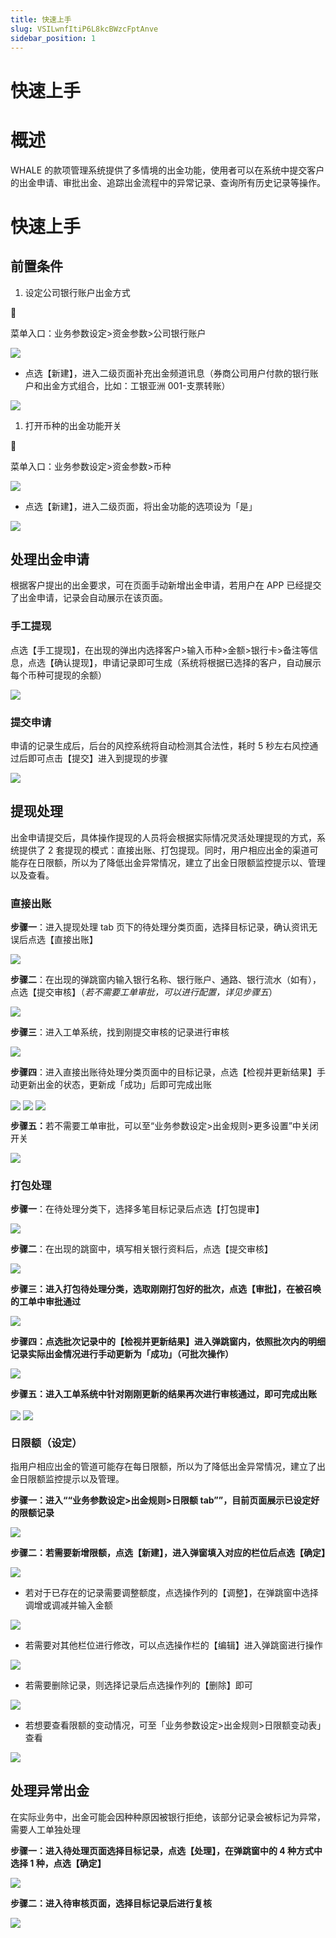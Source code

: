 ```yaml
---
title: 快速上手
slug: VSILwnfItiP6L8kcBWzcFptAnve
sidebar_position: 1
---
```



# 快速上手

# 概述

WHALE 的款项管理系统提供了多情境的出金功能，使用者可以在系统中提交客户的出金申请、审批出金、追踪出金流程中的异常记录、查询所有历史记录等操作。

# 快速上手

## 前置条件

1. 设定公司银行账户出金方式

<div class="callout callout-bg-6 callout-border-6">
<div class='callout-emoji'>📍</div>
<p>菜单入口：业务参数设定&gt;资金参数&gt;公司银行账户</p>
</div>

<img src="/assets/Jc3ZbG0kHoHzp9xpuYdczFiqnpf.png" src-width="2844" src-height="1304" align="center"/>

- 点选【新建】，进入二级页面补充出金频道讯息（券商公司用户付款的银行账户和出金方式组合，比如：工银亚洲 001-支票转账）

<img src="/assets/M3sVbq2PVomb89xPJiWcPrkGn7b.png" src-width="2846" src-height="1330" align="center"/>

1. 打开币种的出金功能开关

<div class="callout callout-bg-6 callout-border-6">
<div class='callout-emoji'>📍</div>
<p>菜单入口：业务参数设定&gt;资金参数&gt;币种</p>
</div>

<img src="/assets/Y0K4beoCYo6NN0xRQBCcX4olncc.png" src-width="2858" src-height="1318" align="center"/>

- 点选【新建】，进入二级页面，将出金功能的选项设为「是」

<img src="/assets/BaHTbGjrroRB1WxLnZ3cJtnfnDf.png" src-width="2864" src-height="1330" align="center"/>

## 处理出金申请

根据客户提出的出金要求，可在页面手动新增出金申请，若用户在 APP 已经提交了出金申请，记录会自动展示在该页面。

### 手工提现

点选【手工提现】，在出现的弹出内选择客户&gt;输入币种&gt;金额&gt;银行卡&gt;备注等信息，点选【确认提现】，申请记录即可生成（系统将根据已选择的客户，自动展示每个币种可提现的余额）

<img src="/assets/Aq1JboRjroTAM4x0h3GcVnpBnNg.png" src-width="3340" src-height="1764" align="center"/>

### 提交申请

申请的记录生成后，后台的风控系统将自动检测其合法性，耗时 5 秒左右风控通过后即可点击【提交】进入到提现的步骤

<img src="/assets/LUcTbyfK5oXAvsxaRN6csMYqnad.png" src-width="3322" src-height="1692" align="center"/>

## 提现处理

出金申请提交后，具体操作提现的人员将会根据实际情况灵活处理提现的方式，系统提供了 2 套提现的模式：直接出账、打包提现。同时，用户相应出金的渠道可能存在日限额，所以为了降低出金异常情况，建立了出金日限额监控提示以、管理以及查看。

### 直接出账

<b>步骤一</b>：进入提现处理 tab 页下的待处理分类页面，选择目标记录，确认资讯无误后点选【直接出账】

<img src="/assets/P3bibjGXxo2tRYxB6U1cAJc4nrc.png" src-width="3310" src-height="1716" align="center"/>

<b>步骤二</b>：在出现的弹跳窗内输入银行名称、银行账户、通路、银行流水（如有），点选【提交审核】（<em>若不需要工单审批，可以进行配置，详见步骤五</em>）

<img src="/assets/ROgZbn9cMosrZNx2KbrcKnRunDb.png" src-width="3326" src-height="1776" align="center"/>

<b>步骤三</b>：进入工单系统，找到刚提交审核的记录进行审核

<img src="/assets/MXI1b4TcUoVXkhxUeW0ceaxtndb.png" src-width="3824" src-height="1848" align="center"/>

<b>步骤四</b>：进入直接出账待处理分类页面中的目标记录，点选【检视并更新结果】手动更新出金的状态，更新成「成功」后即可完成出账

<img src="/assets/IpTsbedS3ot6bsxwXYtcjX7WnUh.png" src-width="3320" src-height="1020" align="center"/>

<img src="/assets/Oh6Kb49PooUNt9x80BBc5u9nnph.png" src-width="3316" src-height="1728" align="center"/>

<img src="/assets/UTKIbXpBYoBYHKxd3dhcczGEn7f.png" src-width="3324" src-height="592" align="center"/>

<b>步骤五：</b>若不需要工单审批，可以至“业务参数设定&gt;出金规则&gt;更多设置”中关闭开关

<img src="/assets/I06abl27boDIrVxHN5jc2I4wnJf.png" src-width="3816" src-height="1780" align="center"/>

### 打包处理

<b>步骤一</b>：在待处理分类下，选择多笔目标记录后点选【打包提审】

<img src="/assets/SsCybNzIvoso8hxGqnAcEUSjnCe.png" src-width="3298" src-height="1470" align="center"/>

<b>步骤二</b>：在出现的跳窗中，填写相关银行资料后，点选【提交审核】

<img src="/assets/JOYtbKzqGo14jKxpSyXcrYcyn8e.png" src-width="3318" src-height="1760" align="center"/>

<b>步骤三：进入打包待处理分类，选取刚刚打包好的批次，点选【审批】，在被召唤的工单中审批通过</b>

<img src="/assets/B2w3bM3T8o5866xyHAPc56xsnGe.png" src-width="3304" src-height="1024" align="center"/>

<b>步骤四：点选批次记录中的【检视并更新结果】进入弹跳窗内，依照批次内的明细记录实际出金情况进行手动更新为「成功」（可批次操作）</b>

<img src="/assets/TCNlbkuaioHyRix5pqVcMXYTnlh.png" src-width="3318" src-height="1764" align="center"/>

<b>步骤五：进入工单系统中针对刚刚更新的结果再次进行审核通过，即可完成出</b><b>账</b>

<img src="/assets/X8QJbJMBqohOYaxzDfdcPSZJnvb.png" src-width="3808" src-height="1868" align="center"/>

<img src="/assets/FiujbaVsXoIwGkxkIqpchWqZnUg.png" src-width="3306" src-height="1686" align="center"/>

### 日限额（设定）

指用户相应出金的管道可能存在每日限额，所以为了降低出金异常情况，建立了出金日限额监控提示以及管理。

<b>步骤一：进入““业务参数设定&gt;出金规则&gt;日限额 tab””，目前页面展示已设定好的限额记录</b>

<img src="/assets/Jt1Ibr0EOoUpr0xa4WBcTOg7nGf.png" src-width="3836" src-height="1770" align="center"/>

<b>步骤二：若需要新增限额，点选【新建】，进入弹窗填入对应的栏位后点选【确定】</b>

<img src="/assets/EXJlbKAfGoFcwQxhFhCchB6knig.png" src-width="3834" src-height="1858" align="center"/>

- 若对于已存在的记录需要调整额度，点选操作列的【调整】，在弹跳窗中选择调增或调减并输入金额

<img src="/assets/JYDhbl0VDoK05yxv63ic2vTvnm2.png" src-width="3332" src-height="1756" align="center"/>

- 若需要对其他栏位进行修改，可以点选操作栏的【编辑】进入弹跳窗进行操作

<img src="/assets/EAQpbo27Tohgvtx5WtXcNJNCnXf.png" src-width="3444" src-height="1848" align="center"/>

- 若需要删除记录，则选择记录后点选操作列的【删除】即可

<img src="/assets/PlMAbyhjoocqmUxoG6BcsMfDnSh.png" src-width="3328" src-height="890" align="center"/>

- 若想要查看限额的变动情况，可至「业务参数设定&gt;出金规则&gt;日限额变动表」查看

<img src="/assets/TbzGbSKProwJRMxrugecwFi2npg.png" src-width="3796" src-height="1832" align="center"/>

## 处理异常出金

在实际业务中，出金可能会因种种原因被银行拒绝，该部分记录会被标记为异常，需要人工单独处理

<b>步骤一：进入待处理页面选择目标记录，点选【处理】，在弹跳窗中的 4 种方式中选择 1 种，点选【确定】</b>

<img src="/assets/XlR7b1WZYoMiR3xZdvjcutWrnTf.png" src-width="3322" src-height="1696" align="center"/>

<b>步骤二：进入待审核页面，选择目标记录后进行复核</b>

<img src="/assets/IckcbV6CYomj0ZxQLJJc7p7sntf.png" src-width="3288" src-height="1218" align="center"/>

